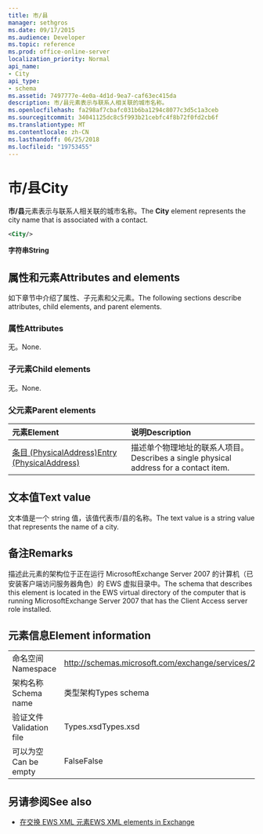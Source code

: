 ```yaml
---
title: 市/县
manager: sethgros
ms.date: 09/17/2015
ms.audience: Developer
ms.topic: reference
ms.prod: office-online-server
localization_priority: Normal
api_name:
- City
api_type:
- schema
ms.assetid: 7497777e-4e0a-4d1d-9ea7-caf63ec415da
description: 市/县元素表示与联系人相关联的城市名称。
ms.openlocfilehash: fa298af7cbafc031b6ba1294c8077c3d5c1a3ceb
ms.sourcegitcommit: 34041125dc8c5f993b21cebfc4f8b72f0fd2cb6f
ms.translationtype: MT
ms.contentlocale: zh-CN
ms.lasthandoff: 06/25/2018
ms.locfileid: "19753455"
---
```

# <a name="city"></a><span data-ttu-id="28c3c-103">市/县</span><span class="sxs-lookup"><span data-stu-id="28c3c-103">City</span></span>

<span data-ttu-id="28c3c-104">**市/县**元素表示与联系人相关联的城市名称。</span><span class="sxs-lookup"><span data-stu-id="28c3c-104">The **City** element represents the city name that is associated with a contact.</span></span> 
  
```xml
<City/>
```

 <span data-ttu-id="28c3c-105">**字符串**</span><span class="sxs-lookup"><span data-stu-id="28c3c-105">**String**</span></span>
## <a name="attributes-and-elements"></a><span data-ttu-id="28c3c-106">属性和元素</span><span class="sxs-lookup"><span data-stu-id="28c3c-106">Attributes and elements</span></span>

<span data-ttu-id="28c3c-107">如下章节中介绍了属性、子元素和父元素。</span><span class="sxs-lookup"><span data-stu-id="28c3c-107">The following sections describe attributes, child elements, and parent elements.</span></span>
  
### <a name="attributes"></a><span data-ttu-id="28c3c-108">属性</span><span class="sxs-lookup"><span data-stu-id="28c3c-108">Attributes</span></span>

<span data-ttu-id="28c3c-109">无。</span><span class="sxs-lookup"><span data-stu-id="28c3c-109">None.</span></span>
  
### <a name="child-elements"></a><span data-ttu-id="28c3c-110">子元素</span><span class="sxs-lookup"><span data-stu-id="28c3c-110">Child elements</span></span>

<span data-ttu-id="28c3c-111">无。</span><span class="sxs-lookup"><span data-stu-id="28c3c-111">None.</span></span>
  
### <a name="parent-elements"></a><span data-ttu-id="28c3c-112">父元素</span><span class="sxs-lookup"><span data-stu-id="28c3c-112">Parent elements</span></span>

|<span data-ttu-id="28c3c-113">**元素**</span><span class="sxs-lookup"><span data-stu-id="28c3c-113">**Element**</span></span>|<span data-ttu-id="28c3c-114">**说明**</span><span class="sxs-lookup"><span data-stu-id="28c3c-114">**Description**</span></span>|
|:-----|:-----|
|[<span data-ttu-id="28c3c-115">条目 (PhysicalAddress)</span><span class="sxs-lookup"><span data-stu-id="28c3c-115">Entry (PhysicalAddress)</span></span>](entry-physicaladdress.md) <br/> |<span data-ttu-id="28c3c-116">描述单个物理地址的联系人项目。</span><span class="sxs-lookup"><span data-stu-id="28c3c-116">Describes a single physical address for a contact item.</span></span>  <br/> |
   
## <a name="text-value"></a><span data-ttu-id="28c3c-117">文本值</span><span class="sxs-lookup"><span data-stu-id="28c3c-117">Text value</span></span>

<span data-ttu-id="28c3c-118">文本值是一个 string 值，该值代表市/县的名称。</span><span class="sxs-lookup"><span data-stu-id="28c3c-118">The text value is a string value that represents the name of a city.</span></span>
  
## <a name="remarks"></a><span data-ttu-id="28c3c-119">备注</span><span class="sxs-lookup"><span data-stu-id="28c3c-119">Remarks</span></span>

<span data-ttu-id="28c3c-120">描述此元素的架构位于正在运行 MicrosoftExchange Server 2007 的计算机（已安装客户端访问服务器角色）的 EWS 虚拟目录中。</span><span class="sxs-lookup"><span data-stu-id="28c3c-120">The schema that describes this element is located in the EWS virtual directory of the computer that is running MicrosoftExchange Server 2007 that has the Client Access server role installed.</span></span>
  
## <a name="element-information"></a><span data-ttu-id="28c3c-121">元素信息</span><span class="sxs-lookup"><span data-stu-id="28c3c-121">Element information</span></span>

|||
|:-----|:-----|
|<span data-ttu-id="28c3c-122">命名空间</span><span class="sxs-lookup"><span data-stu-id="28c3c-122">Namespace</span></span>  <br/> |http://schemas.microsoft.com/exchange/services/2006/types  <br/> |
|<span data-ttu-id="28c3c-123">架构名称</span><span class="sxs-lookup"><span data-stu-id="28c3c-123">Schema name</span></span>  <br/> |<span data-ttu-id="28c3c-124">类型架构</span><span class="sxs-lookup"><span data-stu-id="28c3c-124">Types schema</span></span>  <br/> |
|<span data-ttu-id="28c3c-125">验证文件</span><span class="sxs-lookup"><span data-stu-id="28c3c-125">Validation file</span></span>  <br/> |<span data-ttu-id="28c3c-126">Types.xsd</span><span class="sxs-lookup"><span data-stu-id="28c3c-126">Types.xsd</span></span>  <br/> |
|<span data-ttu-id="28c3c-127">可以为空</span><span class="sxs-lookup"><span data-stu-id="28c3c-127">Can be empty</span></span>  <br/> |<span data-ttu-id="28c3c-128">False</span><span class="sxs-lookup"><span data-stu-id="28c3c-128">False</span></span>  <br/> |
   
## <a name="see-also"></a><span data-ttu-id="28c3c-129">另请参阅</span><span class="sxs-lookup"><span data-stu-id="28c3c-129">See also</span></span>



- [<span data-ttu-id="28c3c-130">在交换 EWS XML 元素</span><span class="sxs-lookup"><span data-stu-id="28c3c-130">EWS XML elements in Exchange</span></span>](ews-xml-elements-in-exchange.md)

